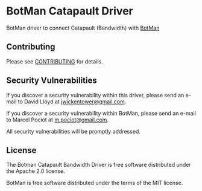 # BotMan Catapault Driver

BotMan driver to connect Catapault (Bandwidth) with [BotMan](https://github.com/botman/botman)

## Contributing

Please see [CONTRIBUTING](CONTRIBUTING.md) for details.

## Security Vulnerabilities

If you discover a security vulnerability within this driver, please send an e-mail to David Lloyd at jwickentower@gmail.com.

If you discover a security vulnerability within BotMan, please send an e-mail to Marcel Pociot at m.pociot@gmail.com.

All security vulnerabilities will be promptly addressed.

## License

The Botman Catapault Bandwidth Driver is free software distributed under the Apache 2.0 license.

BotMan is free software distributed under the terms of the MIT license.
